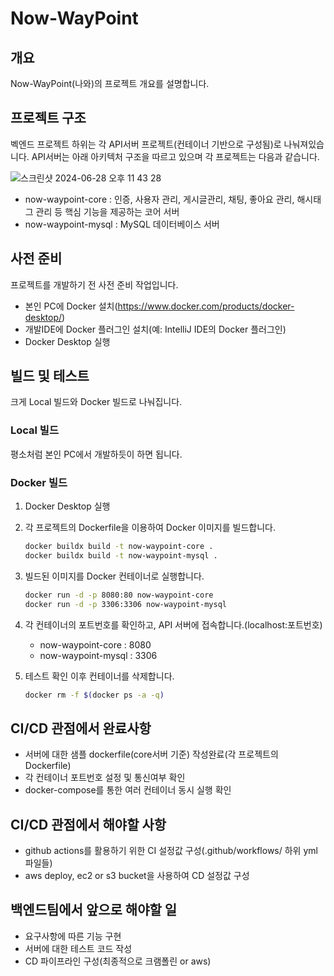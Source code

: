 # Now-WayPoint

## 개요

Now-WayPoint(나와)의 프로젝트 개요를 설명합니다.

## 프로젝트 구조

벡엔드 프로젝트 하위는 각 API서버 프로젝트(컨테이너 기반으로 구성됨)로 나눠져있습니다.
API서버는 아래 아키텍처 구조을 따르고 있으며 각 프로젝트는 다음과 같습니다.

![스크린샷 2024-06-28 오후 11 43 28](https://github.com/immyeong/immyeong.github.io/assets/62759873/58dceaf5-bdf1-4e0a-8887-21ed2eeab28e)

- now-waypoint-core : 인증, 사용자 관리, 게시글관리, 채팅, 좋아요 관리, 해시태그 관리 등 핵심 기능을 제공하는 코어 서버
- now-waypoint-mysql : MySQL 데이터베이스 서버

## 사전 준비

프로젝트를 개발하기 전 사전 준비 작업입니다.

- 본인 PC에 Docker 설치(https://www.docker.com/products/docker-desktop/)
- 개발IDE에 Docker 플러그인 설치(예: IntelliJ IDE의 Docker 플러그인)
- Docker Desktop 실행

## 빌드 및 테스트

크게 Local 빌드와 Docker 빌드로 나눠집니다.

### Local 빌드

평소처럼 본인 PC에서 개발하듯이 하면 됩니다.

### Docker 빌드

1. Docker Desktop 실행
2. 각 프로젝트의 Dockerfile을 이용하여 Docker 이미지를 빌드합니다.
   ```bash
   docker buildx build -t now-waypoint-core .
   docker buildx build -t now-waypoint-mysql .
   ```
3. 빌드된 이미지를 Docker 컨테이너로 실행합니다.
   ```bash
   docker run -d -p 8080:80 now-waypoint-core
   docker run -d -p 3306:3306 now-waypoint-mysql
   ```
4. 각 컨테이너의 포트번호를 확인하고, API 서버에 접속합니다.(localhost:포트번호)

   - now-waypoint-core : 8080
   - now-waypoint-mysql : 3306

5. 테스트 확인 이후 컨테이너를 삭제합니다.
   ```bash
   docker rm -f $(docker ps -a -q)
   ```

## CI/CD 관점에서 완료사항

- 서버에 대한 샘플 dockerfile(core서버 기준) 작성완료(각 프로젝트의 Dockerfile)
- 각 컨테이너 포트번호 설정 및 통신여부 확인
- docker-compose를 통한 여러 컨테이너 동시 실행 확인

## CI/CD 관점에서 해야할 사항
- github actions를 활용하기 위한 CI 설정값 구성(.github/workflows/ 하위 yml 파일들)
- aws deploy, ec2 or s3 bucket을 사용하여 CD 설정값 구성

## 백엔드팀에서 앞으로 해야할 일

- 요구사항에 따른 기능 구현
- 서버에 대한 테스트 코드 작성
- CD 파이프라인 구성(최종적으로 크램폴린 or aws)
